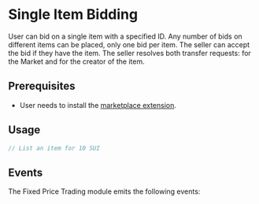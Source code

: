 # Single Item Bidding

User can bid on a single item with a specified ID. Any number of bids on different items can be placed, only one bid per item. The seller can accept the bid if they have the item. The seller resolves both transfer requests: for the Market and for the creator of the item.

## Prerequisites

- User needs to install the [marketplace extension](./marketplace-adapter.md).

## Usage

```js
// List an item for 10 SUI
```

## Events

The Fixed Price Trading module emits the following events:
